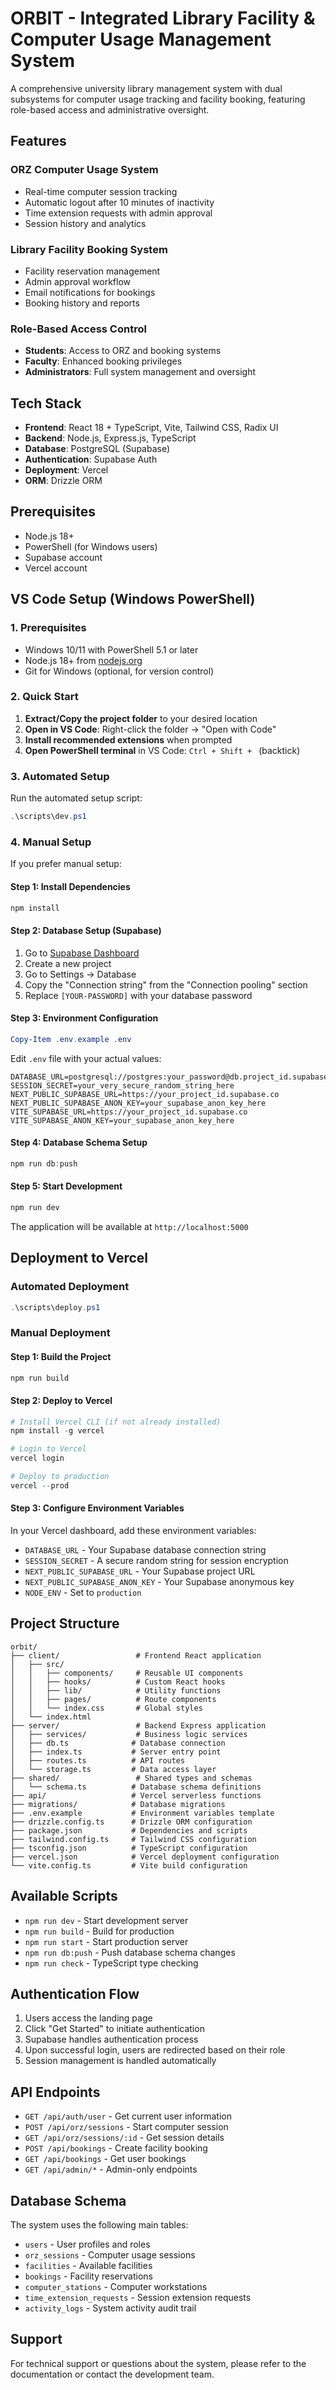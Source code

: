 # ORBIT - Integrated Library Facility & Computer Usage Management System

A comprehensive university library management system with dual subsystems for computer usage tracking and facility booking, featuring role-based access and administrative oversight.

## Features

### ORZ Computer Usage System
- Real-time computer session tracking
- Automatic logout after 10 minutes of inactivity
- Time extension requests with admin approval
- Session history and analytics

### Library Facility Booking System
- Facility reservation management
- Admin approval workflow
- Email notifications for bookings
- Booking history and reports

### Role-Based Access Control
- **Students**: Access to ORZ and booking systems
- **Faculty**: Enhanced booking privileges
- **Administrators**: Full system management and oversight

## Tech Stack

- **Frontend**: React 18 + TypeScript, Vite, Tailwind CSS, Radix UI
- **Backend**: Node.js, Express.js, TypeScript
- **Database**: PostgreSQL (Supabase)
- **Authentication**: Supabase Auth
- **Deployment**: Vercel
- **ORM**: Drizzle ORM

## Prerequisites

- Node.js 18+ 
- PowerShell (for Windows users)
- Supabase account
- Vercel account

## VS Code Setup (Windows PowerShell)

### 1. Prerequisites
- Windows 10/11 with PowerShell 5.1 or later
- Node.js 18+ from [nodejs.org](https://nodejs.org/)
- Git for Windows (optional, for version control)

### 2. Quick Start

1. **Extract/Copy the project folder** to your desired location
2. **Open in VS Code**: Right-click the folder → "Open with Code"
3. **Install recommended extensions** when prompted
4. **Open PowerShell terminal** in VS Code: `Ctrl + Shift + ` (backtick)

### 3. Automated Setup

Run the automated setup script:
```powershell
.\scripts\dev.ps1
```

### 4. Manual Setup

If you prefer manual setup:

#### Step 1: Install Dependencies
```powershell
npm install
```

#### Step 2: Database Setup (Supabase)
1. Go to [Supabase Dashboard](https://supabase.com/dashboard/projects)
2. Create a new project
3. Go to Settings → Database
4. Copy the "Connection string" from the "Connection pooling" section
5. Replace `[YOUR-PASSWORD]` with your database password

#### Step 3: Environment Configuration
```powershell
Copy-Item .env.example .env
```

Edit `.env` file with your actual values:
```env
DATABASE_URL=postgresql://postgres:your_password@db.project_id.supabase.co:5432/postgres
SESSION_SECRET=your_very_secure_random_string_here
NEXT_PUBLIC_SUPABASE_URL=https://your_project_id.supabase.co
NEXT_PUBLIC_SUPABASE_ANON_KEY=your_supabase_anon_key_here
VITE_SUPABASE_URL=https://your_project_id.supabase.co
VITE_SUPABASE_ANON_KEY=your_supabase_anon_key_here
```

#### Step 4: Database Schema Setup
```powershell
npm run db:push
```

#### Step 5: Start Development
```powershell
npm run dev
```

The application will be available at `http://localhost:5000`

## Deployment to Vercel

### Automated Deployment
```powershell
.\scripts\deploy.ps1
```

### Manual Deployment

#### Step 1: Build the Project
```powershell
npm run build
```

#### Step 2: Deploy to Vercel
```powershell
# Install Vercel CLI (if not already installed)
npm install -g vercel

# Login to Vercel
vercel login

# Deploy to production
vercel --prod
```

#### Step 3: Configure Environment Variables
In your Vercel dashboard, add these environment variables:
- `DATABASE_URL` - Your Supabase database connection string
- `SESSION_SECRET` - A secure random string for session encryption
- `NEXT_PUBLIC_SUPABASE_URL` - Your Supabase project URL
- `NEXT_PUBLIC_SUPABASE_ANON_KEY` - Your Supabase anonymous key
- `NODE_ENV` - Set to `production`

## Project Structure

```
orbit/
├── client/                 # Frontend React application
│   ├── src/
│   │   ├── components/     # Reusable UI components
│   │   ├── hooks/          # Custom React hooks
│   │   ├── lib/            # Utility functions
│   │   ├── pages/          # Route components
│   │   └── index.css       # Global styles
│   └── index.html
├── server/                 # Backend Express application
│   ├── services/           # Business logic services
│   ├── db.ts              # Database connection
│   ├── index.ts           # Server entry point
│   ├── routes.ts          # API routes
│   └── storage.ts         # Data access layer
├── shared/                 # Shared types and schemas
│   └── schema.ts          # Database schema definitions
├── api/                   # Vercel serverless functions
├── migrations/            # Database migrations
├── .env.example           # Environment variables template
├── drizzle.config.ts      # Drizzle ORM configuration
├── package.json           # Dependencies and scripts
├── tailwind.config.ts     # Tailwind CSS configuration
├── tsconfig.json          # TypeScript configuration
├── vercel.json            # Vercel deployment configuration
└── vite.config.ts         # Vite build configuration
```

## Available Scripts

- `npm run dev` - Start development server
- `npm run build` - Build for production
- `npm run start` - Start production server
- `npm run db:push` - Push database schema changes
- `npm run check` - TypeScript type checking

## Authentication Flow

1. Users access the landing page
2. Click "Get Started" to initiate authentication
3. Supabase handles authentication process
4. Upon successful login, users are redirected based on their role
5. Session management is handled automatically

## API Endpoints

- `GET /api/auth/user` - Get current user information
- `POST /api/orz/sessions` - Start computer session
- `GET /api/orz/sessions/:id` - Get session details
- `POST /api/bookings` - Create facility booking
- `GET /api/bookings` - Get user bookings
- `GET /api/admin/*` - Admin-only endpoints

## Database Schema

The system uses the following main tables:
- `users` - User profiles and roles
- `orz_sessions` - Computer usage sessions
- `facilities` - Available facilities
- `bookings` - Facility reservations
- `computer_stations` - Computer workstations
- `time_extension_requests` - Session extension requests
- `activity_logs` - System activity audit trail

## Support

For technical support or questions about the system, please refer to the documentation or contact the development team.